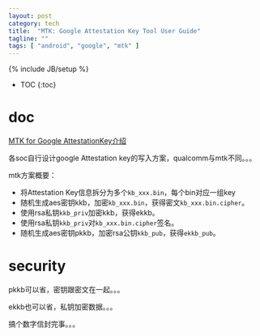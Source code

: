 ```yaml
---
layout: post
category: tech
title:  "MTK: Google Attestation Key Tool User Guide"
tagline: ""
tags: [ "android", "google", "mtk" ] 
---
```

{% include JB/setup %}

* TOC
{:toc}

# doc 

[MTK for Google AttestationKey介绍](https://blog.csdn.net/weixin_42135087/article/details/106761192)

各soc自行设计google Attestation key的写入方案，qualcomm与mtk不同。。。

mtk方案概要：
- 将Attestation Key信息拆分为多个`kb_xxx.bin`，每个bin对应一组key
- 随机生成aes密钥kkb，加密`kb_xxx.bin`，获得密文`kb_xxx.bin.cipher`。
- 使用rsa私钥`kkb_priv`加密kkb，获得ekkb。
- 使用rsa私钥`kkb_priv`对`kb_xxx.bin.cipher`签名。
- 随机生成aes密钥pkkb，加密rsa公钥`kkb_pub`，获得`ekkb_pub`。

# security

pkkb可以省，密钥跟密文在一起。。。

ekkb也可以省，私钥加密数据。。。

搞个数字信封完事。。。 
